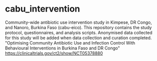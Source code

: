 # cabu_intervention
Community-wide antibiotic use intervention study in Kimpese, DR Congo, and Nanoro, Burkina Faso (cabu-eico). This repository contains the study protocol, questionnaires, and analysis scripts. Anonymised data collected for this study will be added when data collection and curation completed.
"Optimising Community Antibiotic Use and Infection Control With Behavioural Interventions in Burkina Faso and DR Congo"
https://clinicaltrials.gov/ct2/show/NCT05378880

